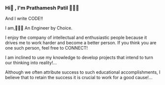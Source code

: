 ### Hi👋 , I'm Prathamesh Patil 🙋🏻‍♂
And I write CODE!!


I am,👨🏽‍💻 An Engineer by Choice.

I enjoy the company of intellectual and enthusiastic people because it drives me to work harder and become a better person. If you think you are one such person, feel free to CONNECT!

 I am inclined to use my knowledge to develop projects that intend to turn our thinking into reality!...

Although we often attribute success to such educational accomplishments, I believe that to retain the success it is crucial to work for a good cause!...
<!--
**Prathamesh18X/Prathamesh18X** is a ✨ _special_ ✨ repository because its `README.md` (this file) appears on your GitHub profile.

Here are some ideas to get you started:

- 🔭 I’m currently working on ...
- 🌱 I’m currently learning ...
- 👯 I’m looking to collaborate on ...
- 🤔 I’m looking for help with ...
- 💬 Ask me about ...
- 📫 How to reach me: ...
- 😄 Pronouns: ...
- ⚡ Fun fact: ...
-->
